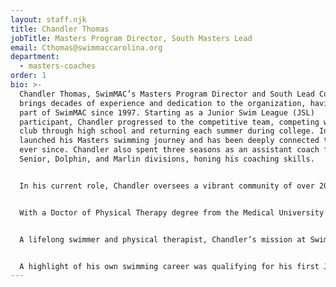 ```yaml
---
layout: staff.njk
title: Chandler Thomas
jobTitle: Masters Program Director, South Masters Lead
email: Cthomas@swimmaccarolina.org
department:
  - masters-coaches
order: 1
bio: >-
  Chandler Thomas, SwimMAC’s Masters Program Director and South Lead Coach,
  brings decades of experience and dedication to the organization, having been
  part of SwimMAC since 1997. Starting as a Junior Swim League (JSL)
  participant, Chandler progressed to the competitive team, competing with the
  club through high school and returning each summer during college. In 2011, he
  launched his Masters swimming journey and has been deeply connected to SwimMAC
  ever since. Chandler also spent three seasons as an assistant coach for the
  Senior, Dolphin, and Marlin divisions, honing his coaching skills.


  In his current role, Chandler oversees a vibrant community of over 200 adult Masters swimmers, ages 19 to 81, who range from competitive athletes and triathletes to open water and fitness swimmers. His primary responsibilities include collaborating with the Masters staff at both the HFFA and Charlotte Latin facilities to provide structured practices and competitive opportunities for all members. Chandler writes and coaches practices specifically at the Latin location, tailoring sessions to accommodate the varied skill levels and goals of SwimMAC’s diverse adult membership.


  With a Doctor of Physical Therapy degree from the Medical University of South Carolina and a Bachelor’s in Exercise and Sport Science from UNC-Chapel Hill, Chandler brings specialized knowledge in sports performance and injury management. His expertise allows him to offer swimmers comprehensive support in achieving both fitness and technical goals. Chandler’s core values—authenticity, responsibility, passion, health, and humor—shine through in his interactions with both swimmers and staff, fostering a supportive and motivating environment.


  A lifelong swimmer and physical therapist, Chandler’s mission at SwimMAC is to show that swimming is more than a sport—it’s a lifelong journey that fosters growth, resilience, and joy. He aims to expand SwimMAC’s Masters offerings, strengthen bonds between the Masters and competitive teams, and connect alumni to build a stronger SwimMAC community. For Chandler, SwimMAC is home, a place where he’s created memories of accomplishment, challenge, and mentorship.


  A highlight of his own swimming career was qualifying for his first Junior Nationals during a 100 BR time trial at the 2006 Sectionals at UGA. He fondly recalls being part of three Junior Nationals trips, especially when SwimMAC’s boys’ team won in 2007. Chandler’s commitment to swimming is grounded in the belief that “The most powerful weapon on earth is the human soul on fire,” a quote by Ferdinand Foch that resonates with his approach to inspiring others. Born and raised in Charlotte, NC, Chandler is dedicated to giving back to the community that raised him and to helping swimmers of all ages strive toward a healthy, fulfilling life in the water.
---
```

